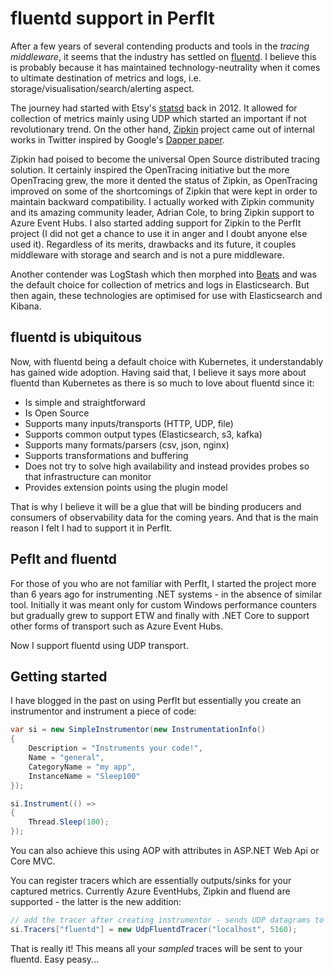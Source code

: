 fluentd support in PerfIt
==

After a few years of several contending products and tools in the *tracing middleware*, it seems that the industry has settled on [fluentd](https://docs.fluentd.org). I believe this is probably because it has maintained technology-neutrality when it comes to ultimate destination of metrics and logs, i.e. storage/visualisation/search/alerting aspect.

The journey had started with Etsy's [statsd](https://github.com/statsd/statsd/wiki) back in 2012. It allowed for collection of metrics mainly using UDP which started an important if not revolutionary trend. On the other hand, [Zipkin](https://zipkin.io/) project came out of internal works in Twitter inspired by Google's [Dapper paper](https://ai.google/research/pubs/pub36356). 

Zipkin had poised to become the universal Open Source distributed tracing solution. It certainly inspired the OpenTracing initiative but the more OpenTracing grew, the more it dented the status of Zipkin, as OpenTracing improved on some of the shortcomings of Zipkin that were kept in order to maintain backward compatibility. I actually worked with Zipkin community and its amazing community leader, Adrian Cole, to bring Zipkin support to Azure Event Hubs. I also started adding support for Zipkin to the PerfIt project (I did not get a chance to use it in anger and I doubt anyone else used it). Regardless of its merits, drawbacks and its future, it couples middleware with storage and search and is not a pure middleware. 

Another contender was LogStash which then morphed into [Beats](https://www.elastic.co/products/beats) and was the default choice for collection of metrics and logs in Elasticsearch. But then again, these technologies are optimised for use with Elasticsearch and Kibana. 

## fluentd is ubiquitous
Now, with fluentd being a default choice with Kubernetes, it understandably has gained wide adoption. Having said that, I believe it says more about fluentd than Kubernetes as there is so much to love about fluentd since it:

 - Is simple and straightforward 
 - Is Open Source
 - Supports many inputs/transports (HTTP, UDP, file)
 - Supports common output types (Elasticsearch, s3, kafka)
 - Supports many formats/parsers (csv, json, nginx)
 - Supports transformations and buffering
 - Does not try to solve high availability and instead provides probes so that infrastructure can monitor
 - Provides extension points using the plugin model

That is why I believe it will be a glue that will be binding producers and consumers of observability data for the coming years. And that is the main reason I felt I had to support it in PerfIt.

## PefIt and fluentd
For those of you who are not familiar with PerfIt, I started the project more than 6 years ago for instrumenting .NET systems - in the absence of similar tool. Initially it was meant only for custom Windows performance counters but gradually grew to support ETW and finally with .NET Core to support other forms of transport such as Azure Event Hubs.

Now I support fluentd using UDP transport.

## Getting started
I have blogged in the past on using PerfIt but essentially you create an instrumentor and instrument a piece of code:

``` csharp
var si = new SimpleInstrumentor(new InstrumentationInfo()
{
    Description = "Instruments your code!",
    Name = "general",
    CategoryName = "my app",
    InstanceName = "Sleep100"
});

si.Instrument(() =>
{
    Thread.Sleep(100);
});

```

You can also achieve this using AOP with attributes in ASP.NET Web Api or Core MVC. 

You can register tracers which are essentially outputs/sinks for your captured metrics. Currently Azure EventHubs, Zipkin and fluend are supported - the latter is the new addition:

``` csharp
// add the tracer after creating instrumentor - sends UDP datagrams to localhost on port 5160
si.Tracers["fluentd"] = new UdpFluentdTracer("localhost", 5160);
```

That is really it! This means all your *sampled* traces will be sent to your fluentd. Easy peasy...